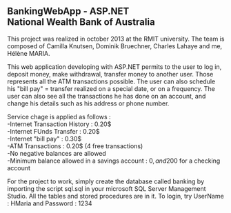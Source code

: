 <h2>BankingWebApp - ASP.NET <br/> National Wealth Bank of Australia</h2>

This project was realized in october 2013 at the RMIT university. The team is composed of Camilla Knutsen, Dominik Bruechner, Charles Lahaye and me, Hélène MARIA.

This web application developing with ASP.NET permits to the user to log in, deposit money, make withdrawal, transfer money to another user. Those represents all the ATM transactions possible.
The user can also schedule his "bill pay" = transfer realized on a special date, or on a frequency.
The user can also see all the transactions he has done on an account, and change his details such as his address or phone number.

Service chage is applied as follows :<br/>
-Internet Transaction History : 0.20$ <br/>
-Internet FUnds Transfer : 0.20$ <br/>
-Internet "bill pay" : 0.30$ <br/>
-ATM Transactions : 0.20$ (4 free transactions) <br/>
-No negative balances are allowed <br/>
-Minimum balance allowed in a savings account : 0$, and 200$ for a checking account <br/>

For the project to work, simply create the database called banking by importing the script sql.sql in your microsoft SQL Server Management Studio. All the tables and stored procedures are in it. To login, try UserName : HMaria and Password : 1234
